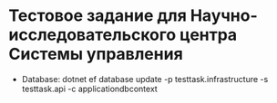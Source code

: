 # Тестовое задание для Научно-исследовательского центра Системы управления
* Database: dotnet ef database update -p testtask.infrastructure -s testtask.api -c applicationdbcontext
